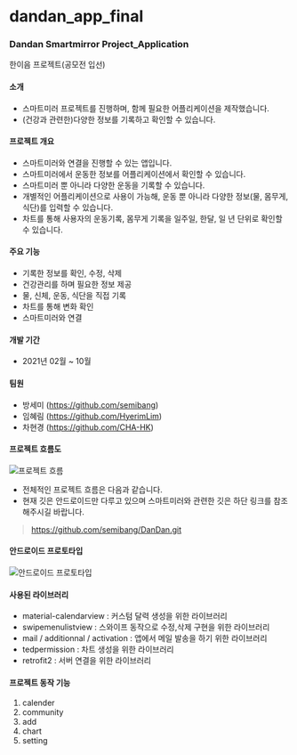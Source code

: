 # dandan_app_final

### Dandan Smartmirror Project_Application
한이음 프로젝트(공모전 입선)

#### 소개
- 스마트미러 프로젝트를 진행하며, 함께 필요한 어플리케이션을 제작했습니다. 
- (건강과 관련한)다양한 정보를 기록하고 확인할 수 있습니다.

#### 프로젝트 개요
- 스마트미러와 연결을 진행할 수 있는 앱입니다.
- 스마트미러에서 운동한 정보를 어플리케이션에서 확인할 수 있습니다.
- 스마트미러 뿐 아니라 다양한 운동을 기록할 수 있습니다.
- 개별적인 어플리케이션으로 사용이 가능해, 운동 뿐 아니라 다양한 정보(물, 몸무게, 식단)를 입력할 수 있습니다. 
- 차트를 통해 사용자의 운동기록, 몸무게 기록을 일주일, 한달, 일 년 단위로 확인할 수 있습니다.

#### 주요 기능
- 기록한 정보를 확인, 수정, 삭제
- 건강관리를 하며 필요한 정보 제공
- 물, 신체, 운동, 식단을 직접 기록
- 차트를 통해 변화 확인
- 스마트미러와 연결 

#### 개발 기간
- 2021년 02월 ~ 10월

#### 팀원
- 방세미 (https://github.com/semibang)
- 임혜림 (https://github.com/HyerimLim)
- 차현경 (https://github.com/CHA-HK)

#### 프로젝트 흐름도
![프로젝트 흐름](https://user-images.githubusercontent.com/31493835/139016069-38de9173-04fc-4650-8905-4edcbb98fb4a.PNG)
- 전체적인 프로젝트 흐름은 다음과 같습니다. 
- 현재 깃은 안드로이드만 다루고 있으며 스마트미러와 관련한 깃은 하단 링크를 참조해주시길 바랍니다.
> https://github.com/semibang/DanDan.git


#### 안드로이드 프로토타입
![안드로이드 프로토타입](https://user-images.githubusercontent.com/31493835/139015717-61eb88ec-1141-4a11-8e11-539e7464c93d.jpg)

#### 사용된 라이브러리
- material-calendarview : 커스텀 달력 생성을 위한 라이브러리
- swipemenulistview : 스와이프 동작으로 수정,삭제 구현을 위한 라이브러리
- mail / additionnal / activation : 앱에서 메일 발송을 하기 위한 라이브러리
- tedpermission : 차트 생성을 위한 라이브러리
- retrofit2 : 서버 연결을 위한 라이브러리


#### 프로젝트 동작 기능
1. calender
2. community
3. add
4. chart
5. setting

